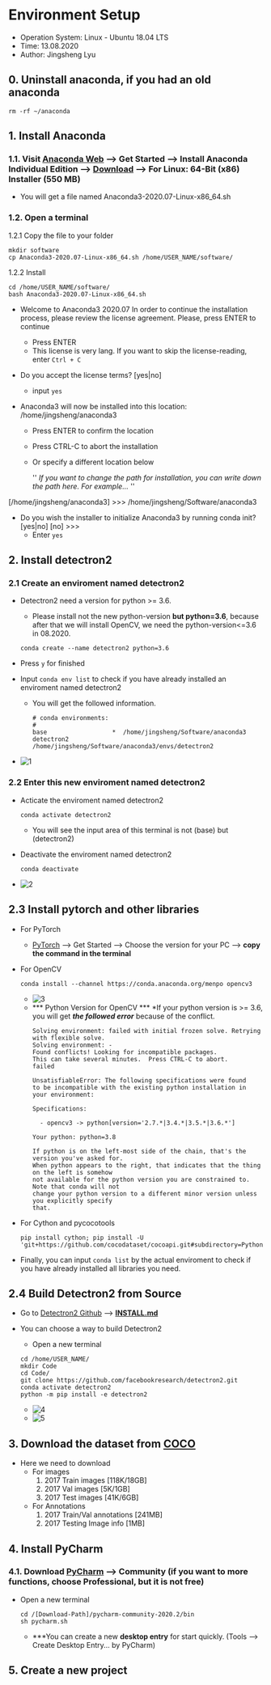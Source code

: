

<!--
 * @Author       : Jingsheng Lyu
 * @Date         : 2020-08-13 18:07:34
 * @LastEditors  : Jingsheng Lyu
 * @LastEditTime : 2020-08-14 14:02:37
 * @FilePath     : /undefined/home/jingsheng/Object_Detection_with_Deep_Learning/Chapter2/Environment_Setup.md
 * @Github       : https://github.com/jingshenglyu
 * @Web          : https://jingshenglyu.github.io/
 * @E-Mail       : jingshenglyu@gmail.com
-->
# Environment Setup

* Operation System: Linux - Ubuntu 18.04 LTS
* Time: 13.08.2020
* Author: Jingsheng Lyu

## 0. Uninstall anaconda, if you had an old anaconda 
```
rm -rf ~/anaconda
```

## 1. Install Anaconda 
### 1.1. Visit [Anaconda Web](https://www.anaconda.com/) --> Get Started -->  Install Anaconda Individual Edition --> [Download](https://www.anaconda.com/products/individual) --> For Linux: 64-Bit (x86) Installer (550 MB)
* You will get a file named Anaconda3-2020.07-Linux-x86_64.sh

### 1.2. Open a terminal
1.2.1 Copy the file to your folder
```
mkdir software
cp Anaconda3-2020.07-Linux-x86_64.sh /home/USER_NAME/software/
```
1.2.2 Install

```
cd /home/USER_NAME/software/
bash Anaconda3-2020.07-Linux-x86_64.sh
```

* Welcome to Anaconda3 2020.07 
In order to continue the installation process, please review the license agreement. Please, press ENTER to continue
    * Press ENTER
    * This license is very lang. If you want to skip the license-reading, enter `Ctrl + C`

* Do you accept the license terms? [yes|no]
    * input `yes`

* Anaconda3 will now be installed into this location:
/home/jingsheng/anaconda3

  - Press ENTER to confirm the location
  - Press CTRL-C to abort the installation
  - Or specify a different location below

    '' *If you want to change the path for installation, you can write down the path here. For example...* ''

[/home/jingsheng/anaconda3] >>> /home/jingsheng/Software/anaconda3

* Do you wish the installer to initialize Anaconda3
by running conda init? [yes|no]
[no] >>> 
    * Enter `yes`

## 2. Install detectron2
### 2.1 Create an enviroment named detectron2
* Detectron2 need a version for python >= 3.6. 
    * Please install not the new python-version **but python=3.6**, because after that we will install OpenCV, we need the python-version<=3.6 in 08.2020.
    ```
    conda create --name detectron2 python=3.6
    ```
* Press `y` for finished

* Input `conda env list` to check if you have already installed an enviroment named detectron2
    * You will get the followed information.
        ```
        # conda environments:
        #
        base                  *  /home/jingsheng/Software/anaconda3
        detectron2               /home/jingsheng/Software/anaconda3/envs/detectron2
        ```
* ![1](images/1.png)

### 2.2 Enter this new enviroment named detectron2
* Acticate the enviroment named detectron2
    ```
    conda activate detectron2
    ```
    * You will see the input area of this terminal is not (base) but (detectron2)

* Deactivate the enviroment named detectron2
    ```
    conda deactivate
    ```
* ![2](images/2.png)

## 2.3 Install pytorch and other libraries
* For PyTorch
    * [PyTorch](https://pytorch.org/) --> Get Started --> Choose the version for your PC --> **copy the command in the terminal**

* For OpenCV
    ```
    conda install --channel https://conda.anaconda.org/menpo opencv3
    ```
    * ![3](images/3.png)
    * *** Python Version for OpenCV ***
    *If your python version is >= 3.6, you will get ***the followed error*** because of the conflict.
        ```
        Solving environment: failed with initial frozen solve. Retrying with flexible solve.
        Solving environment: - 
        Found conflicts! Looking for incompatible packages.
        This can take several minutes.  Press CTRL-C to abort.
        failed                                                                                                                                                          

        UnsatisfiableError: The following specifications were found
        to be incompatible with the existing python installation in your environment:

        Specifications:

          - opencv3 -> python[version='2.7.*|3.4.*|3.5.*|3.6.*']

        Your python: python=3.8

        If python is on the left-most side of the chain, that's the version you've asked for.
        When python appears to the right, that indicates that the thing on the left is somehow
        not available for the python version you are constrained to. Note that conda will not
        change your python version to a different minor version unless you explicitly specify
        that.
        ```
* For Cython and pycocotools
    ```
    pip install cython; pip install -U 'git+https://github.com/cocodataset/cocoapi.git#subdirectory=PythonAPI'
    ```

* Finally, you can input `conda list` by the actual enviroment to check if you have already installed all libraries you need.

## 2.4 Build Detectron2 from Source
* Go to [Detectron2 Github](https://github.com/facebookresearch/detectron2) --> [**INSTALL.md**](https://github.com/facebookresearch/detectron2/blob/master/INSTALL.md)

* You can choose a way to build Detectron2
    * Open a new terminal
    ```
    cd /home/USER_NAME/
    mkdir Code
    cd Code/
    git clone https://github.com/facebookresearch/detectron2.git 
    conda activate detectron2
    python -m pip install -e detectron2
    ```
    * ![4](images/4.png)
    * ![5](images/5.png)
## 3. Download the dataset from [COCO](https://cocodataset.org/#download)
* Here we need to download  
    * For images
        1. 2017 Train images [118K/18GB]
        2. 2017 Val images [5K/1GB]
        3. 2017 Test images [41K/6GB]
    * For Annotations
        1. 2017 Train/Val annotations [241MB]
        2. 2017 Testing Image info [1MB]


## 4. Install PyCharm
### 4.1. Download [PyCharm](https://www.jetbrains.com/pycharm/) --> Community (if you want to more functions, choose Professional, but it is not free)
* Open a new terminal
    ```
    cd /[Download-Path]/pycharm-community-2020.2/bin
    sh pycharm.sh
    ```

    * ***You can create a new **desktop entry** for start quickly. (Tools --> Create Desktop Entry... by PyCharm)

## 5. Create a new project

    
